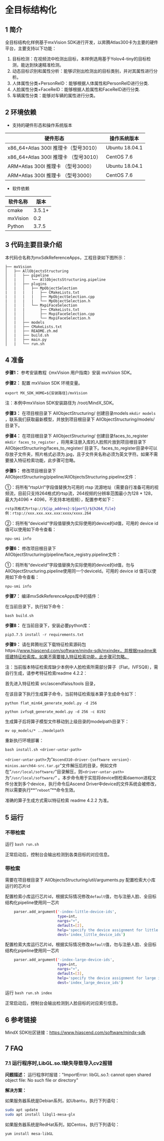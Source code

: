 # 全目标结构化

## 1 简介

全目标结构化样例基于mxVision SDK进行开发，以昇腾Atlas300卡为主要的硬件平台，主要支持以下功能：

1. 目标检测：在视频流中检测出目标，本样例选用基于Yolov4-tiny的目标检测，能达到快速精准检测。
2. 动态目标识别和属性分析：能够识别出检测出的目标类别，并对其属性进行分析。
3. 人体属性分类+PersonReID：能够根据人体属性和PersonReID进行分类.
4. 人脸属性分类+FaceReID：能够根据人脸属性和FaceReID进行分类.
5. 车辆属性分类：能够对车辆的属性进行分类。


## 2 环境依赖

- 支持的硬件形态和操作系统版本

| 硬件形态                             | 操作系统版本   |
| ----------------------------------- | -------------- |
| x86_64+Atlas 300I 推理卡（型号3010） | Ubuntu 18.04.1 |
| x86_64+Atlas 300I 推理卡 （型号3010）| CentOS 7.6     |
| ARM+Atlas 300I 推理卡 （型号3000）   | Ubuntu 18.04.1 |
| ARM+Atlas 300I 推理卡 （型号3000）   | CentOS 7.6     |

- 软件依赖

| 软件名称 | 版本   |
| -------- | ------ |
| cmake    | 3.5.1+ |
| mxVision | 0.2    |
| Python   | 3.7.5  |



## 3 代码主要目录介绍

本代码仓名称为mxSdkReferenceApps，工程目录如下图所示：

```
├── mxVision
│   ├── AllObjectsStructuring
│   |   ├── pipeline
│   |   │   └── AllObjectsStructuring.pipeline
│   |   ├── plugins
│   |   │   ├── MpObjectSelection
|   |   |   |   ├── CMakeLists.txt
|   |   |   |   ├── MpObjectSelection.cpp
|   |   |   |   └── MpObjectSelection.h
│   |   │   └── MxpiFaceSelection
│   |   |       ├── CMakeLists.txt
│   |   │       ├── MxpiFaceSelection.cpp
│   |   │       └── MxpiFaceSelection.h
│   |   ├── models
│   |   ├── CMakeLists.txt
│   |   ├── README.zh.md
│   |   ├── build.sh
│   |   ├── main.py
│   |   └── run.sh
```



## 4 准备

**步骤1：** 参考安装教程《mxVision 用户指南》安装 mxVision SDK。

**步骤2：** 配置 mxVision SDK 环境变量。

`export MX_SDK_HOME=${安装路径}/mxVision `

注：本例中mxVision SDK安装路径为 /root/MindX_SDK。

**步骤3：** 在项目根目录下 AllObjectStructuring/ 创建目录models `mkdir models` ，联系我们获取最新模型，并放到项目根目录下 AllObjectStructuring/models/ 目录下。

**步骤4：** 在项目根目录下 AllObjectStructuring/ 创建目录faces_to_register `mkdir faces_to_register` ，将用来注册入库的人脸照片放到项目根目录下 AllObjectStructuring/faces_to_register/ 目录下。faces_to_register目录中可以存放子文件夹，照片格式必须为.jpg，且子文件夹名称必须为英文字符。如果不需要接入特征检索功能，此步骤可忽略。

**步骤5：** 修改项目根目录下 AllObjectStructuring/pipeline/AllObjectsStructuring.pipeline文件：

①：将所有“rtspUrl”字段值替换为可用的 rtsp 流源地址（需要自行准备可用的视频流，目前只支持264格式的rtsp流，264视频的分辨率范围最小为128 * 128，最大为4096 * 4096，不支持本地视频），配置参考如下：
```bash
rstp流格式为rtsp://${ip_addres}:${port}/${h264_file}
例：rtsp://xxx.xxx.xxx.xxx:xxxx/xxxx.264
```

②：将所有“deviceId”字段值替换为实际使用的device的id值，可用的 device id 值可以使用如下命令查看：

`npu-smi info`

**步骤6：** 修改项目根目录下 AllObjectStructuring/pipeline/face_registry.pipeline文件：

①：将所有“deviceId”字段值替换为实际使用的device的id值，勿与AllObjectStructuring.pipeline使用同一个deviceId。可用的 device id 值可以使用如下命令查看：

`npu-smi info`

**步骤7：** 编译mxSdkReferenceApps库中的插件：

在当前目录下，执行如下命令：

`bash build.sh`

**步骤8：** 在当前目录下，安装必要python库：

`pip3.7.5 install -r requirements.txt`

**步骤9：** 请在昇腾社区下载特征检索源码包https://www.hiascend.com/software/mindx-sdk/mxindex，并根据readme来搭建特征检索库。如果不需要接入特征检索功能，此步骤可忽略。

注：当前版本特征检索库缺少本例中人脸检索所需部分算子（Flat，IVFSQ8），需自行生成，请参考特征检索readme 4.2.2：

首先进入特征检索 src/ascendfaiss/tools 目录，

在该目录下执行生成算子命令，当前特征检索版本算子生成命令如下：

`python flat_min64_generate_model.py -d 256`

`python ivfsq8_generate_model.py -d 256 -c 8192`

生成算子后将算子模型文件移动到上级目录的modelpath目录下：

`mv op_models/* ../modelpath`

重新执行环境部署：

`bash install.sh <driver-untar-path>`

`<driver-untar-path>`为“`Ascend310-driver-{software version}-minios.aarch64-src.tar.gz`”文件解压后的目录，例如文件在“`/usr/local/software/`”目录解压，则`<driver-untar-path>`为“`/usr/local/software/`” 。本步命令用于实现将device侧检索daemon进程文件分发到多个device，执行命令后Ascend Driver中device的文件系统会被修改，所以需要执行**“`reboot`”**命令生效。

准确的算子生成方式需以特征检索 readme 4.2.2 为准。



## 5 运行

### 不带检索

运行
`bash run.sh`

正常启动后，控制台会输出检测到各类目标的对应信息。


### 带检索
需要在项目根目录下 AllObjectsStructuring/util/arguments.py 配置检索大小库运行的芯片id

配置检索小库运行芯片id，根据实际情况修改`default`值，勿与注册人脸、全目标结构化pipeline使用同一芯片
```bash
    parser.add_argument('-index-little-device-ids',
                        type=int,
                        nargs="+",
                        default=[2],
                        help='specify the device assignment for little index.',
                        dest='index_little_device_ids')
```
配置检索大库运行芯片id，根据实际情况修改`default`值，勿与注册人脸、全目标结构化pipeline使用同一芯片
```bash
    parser.add_argument('-index-large-device-ids',
                        type=int,
                        nargs="+",
                        default=[3],
                        help='specify the device assignment for large index.',
                        dest='index_large_device_ids')
```

运行
`bash run.sh index`

正常启动后，控制台会输出检测到人脸目标的对应索引信息。



## 6 参考链接

MindX SDK社区链接：https://www.hiascend.com/software/mindx-sdk



## 7 FAQ

### 7.1 运行程序时,LibGL.so.1缺失导致导入cv2报错 

**问题描述：**
运行程序时报错："ImportError: libGL.so.1: cannot open shared object file: No such file or directory"

**解决方案：**

如果服务器系统是Debian系列，如Ubantu，执行下列语句：
```bash
sudo apt update
sudo apt install libgl1-mesa-glx
```

如果服务器系统是RedHat系列，如Centos，执行下列语句：
```bash
yum install mesa-libGL
```